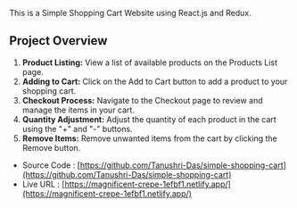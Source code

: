 This is a Simple Shopping Cart Website using React.js and Redux.

## Project Overview
1. **Product Listing:** View a list of available products on the Products List page.
2. **Adding to Cart:** Click on the Add to Cart button to add a product to your shopping cart.
3. **Checkout Process:** Navigate to the Checkout page to review and manage the items in your cart.
4. **Quantity Adjustment:** Adjust the quantity of each product in the cart using the "+" and "-" buttons.
5. **Remove Items:** Remove unwanted items from the cart by clicking the Remove button.


* Source Code : [https://github.com/Tanushri-Das/simple-shopping-cart](https://github.com/Tanushri-Das/simple-shopping-cart)
* Live URL : [https://magnificent-crepe-1efbf1.netlify.app/](https://magnificent-crepe-1efbf1.netlify.app/)